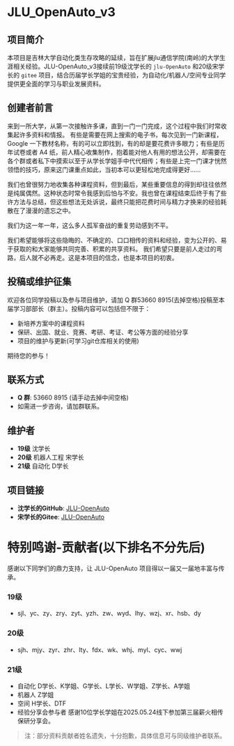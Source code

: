 # JLU_OpenAuto_v3

## 项目简介

本项目是吉林大学自动化类生存攻略的延续，旨在扩展jlu通信学院(南岭)的大学生涯相关经验。JLU-OpenAuto_v3接续前19级沈学长的 `jlu-OpenAuto` 和20级宋学长的 `gitee` 项目，结合历届学长学姐的宝贵经验，为自动化/机器人/空间专业同学提供更全面的学习与职业发展资料。

## 创建者前言

来到一所大学，从第一次接触许多课，直到一门一门完成，这个过程中我们时常收集起许多资料和情报。
有些是需要在网上搜索的电子书，每次见到一门新课程，Google 一下教材名称，有的可以立即找到，有的却是要花费许多眼力；有些是历年试卷或者 A4 纸，前人精心收集制作，抱着能对他人有用的想法公开，却需要在各个群或者私下中摸索以至于从学长学姐手中代代相传；有些是上完一门课才恍然领悟的技巧，原来这门课重点如此，当初本可以更轻松地完成得更好……

我们也曾很努力地收集各种课程资料，但到最后，某些重要信息的得到却往往依然是纯属偶然。这种状态时常令我感到后怕与不安。我也曾在课程结束后终于有了些许方法与总结，但这些想法无处诉说，最终只能把花费时间与精力才换来的经验耗散在了漫漫的遗忘之中。

我们为这一年一年，这么多人孤军奋战的重复劳动感到不平。

我们希望能够将这些隐晦的、不确定的、口口相传的资料和经验，变为公开的、易于获取的和大家能够共同完善、积累的共享资料。
我们希望只要是前人走过的弯路，后人就不必再走。这是本项目的信念，也是本项目的初衷。

## 投稿或维护征集

欢迎各位同学投稿以及参与项目维护，请加 Q 群53660 8915(去掉空格)投稿至本届学习部部长（群主）。投稿内容可以包括但不限于：

- 新培养方案中的课程资料
- 保研、出国、就业、竞赛、考研、考证、考公等方面的经验分享
- 项目的维护与更新(可学习git仓库相关的使用)

期待您的参与！

## 联系方式

- **Q 群**: 53660 8915 (请手动去掉中间空格)
- 如需进一步咨询，请加群联系。

## 维护者
- **19级** 沈学长  
- **20级** 机器人工程 宋学长  
- **21级** 自动化 D学长

## 项目链接
- **沈学长的GitHub**: [JLU-OpenAuto](https://github.com/jlshen025/JLU-OpenAuto)
- **宋学长的Gitee**: [JLU-OpenAuto](https://gitee.com/songjh_shiyt/jlu-open-auto/tree/master)

# 特别鸣谢-贡献者(以下排名不分先后)
感谢以下同学们的鼎力支持，让 JLU-OpenAuto 项目得以一届又一届地丰富与传承。
### 19级

- sjl、yc、zy、zry、zyt、yzh、zw、wyd、lhy、wzj、xr、hsb、dy

### 20级

- sjh、mjy、zyr、zhr、lty、fdx、wk、whj、myl、cyc、wwj

### 21级

- 自动化 D学长、K学姐、G学长、L学长、W学姐、Z学长、A学姐
- 机器人 Z学姐
- 空间 H学长、DTF
- 经验分享会参与者 感谢10位学长学姐在2025.05.24线下参加第三届薪火相传保研分享会。

> 注：部分资料贡献者姓名遗失，十分抱歉，具体信息可与同级维护者联系。